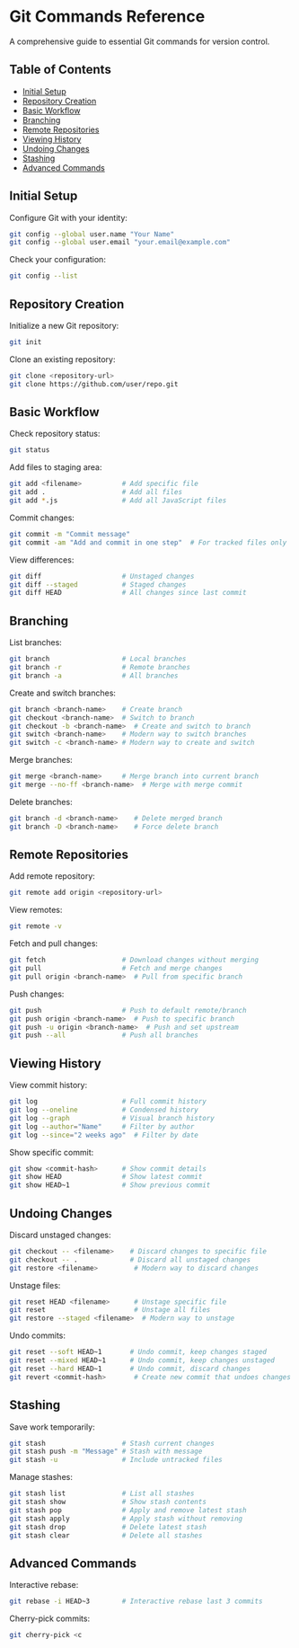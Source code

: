# Git Commands Reference

A comprehensive guide to essential Git commands for version control.

## Table of Contents
- [Initial Setup](#initial-setup)
- [Repository Creation](#repository-creation)
- [Basic Workflow](#basic-workflow)
- [Branching](#branching)
- [Remote Repositories](#remote-repositories)
- [Viewing History](#viewing-history)
- [Undoing Changes](#undoing-changes)
- [Stashing](#stashing)
- [Advanced Commands](#advanced-commands)

## Initial Setup

Configure Git with your identity:
```bash
git config --global user.name "Your Name"
git config --global user.email "your.email@example.com"
```

Check your configuration:
```bash
git config --list
```

## Repository Creation

Initialize a new Git repository:
```bash
git init
```

Clone an existing repository:
```bash
git clone <repository-url>
git clone https://github.com/user/repo.git
```

## Basic Workflow

Check repository status:
```bash
git status
```

Add files to staging area:
```bash
git add <filename>          # Add specific file
git add .                   # Add all files
git add *.js                # Add all JavaScript files
```

Commit changes:
```bash
git commit -m "Commit message"
git commit -am "Add and commit in one step"  # For tracked files only
```

View differences:
```bash
git diff                    # Unstaged changes
git diff --staged           # Staged changes
git diff HEAD               # All changes since last commit
```

## Branching

List branches:
```bash
git branch                  # Local branches
git branch -r               # Remote branches
git branch -a               # All branches
```

Create and switch branches:
```bash
git branch <branch-name>    # Create branch
git checkout <branch-name>  # Switch to branch
git checkout -b <branch-name>  # Create and switch to branch
git switch <branch-name>    # Modern way to switch branches
git switch -c <branch-name> # Modern way to create and switch
```

Merge branches:
```bash
git merge <branch-name>     # Merge branch into current branch
git merge --no-ff <branch-name>  # Merge with merge commit
```

Delete branches:
```bash
git branch -d <branch-name>    # Delete merged branch
git branch -D <branch-name>    # Force delete branch
```

## Remote Repositories

Add remote repository:
```bash
git remote add origin <repository-url>
```

View remotes:
```bash
git remote -v
```

Fetch and pull changes:
```bash
git fetch                   # Download changes without merging
git pull                    # Fetch and merge changes
git pull origin <branch-name>  # Pull from specific branch
```

Push changes:
```bash
git push                    # Push to default remote/branch
git push origin <branch-name>  # Push to specific branch
git push -u origin <branch-name>  # Push and set upstream
git push --all              # Push all branches
```

## Viewing History

View commit history:
```bash
git log                     # Full commit history
git log --oneline           # Condensed history
git log --graph             # Visual branch history
git log --author="Name"     # Filter by author
git log --since="2 weeks ago"  # Filter by date
```

Show specific commit:
```bash
git show <commit-hash>      # Show commit details
git show HEAD               # Show latest commit
git show HEAD~1             # Show previous commit
```

## Undoing Changes

Discard unstaged changes:
```bash
git checkout -- <filename>    # Discard changes to specific file
git checkout -- .             # Discard all unstaged changes
git restore <filename>         # Modern way to discard changes
```

Unstage files:
```bash
git reset HEAD <filename>      # Unstage specific file
git reset                      # Unstage all files
git restore --staged <filename>  # Modern way to unstage
```

Undo commits:
```bash
git reset --soft HEAD~1       # Undo commit, keep changes staged
git reset --mixed HEAD~1      # Undo commit, keep changes unstaged
git reset --hard HEAD~1       # Undo commit, discard changes
git revert <commit-hash>       # Create new commit that undoes changes
```

## Stashing

Save work temporarily:
```bash
git stash                   # Stash current changes
git stash push -m "Message" # Stash with message
git stash -u                # Include untracked files
```

Manage stashes:
```bash
git stash list              # List all stashes
git stash show              # Show stash contents
git stash pop               # Apply and remove latest stash
git stash apply             # Apply stash without removing
git stash drop              # Delete latest stash
git stash clear             # Delete all stashes
```

## Advanced Commands

Interactive rebase:
```bash
git rebase -i HEAD~3        # Interactive rebase last 3 commits
```

Cherry-pick commits:
```bash
git cherry-pick <c
